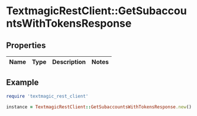 # TextmagicRestClient::GetSubaccountsWithTokensResponse

## Properties

| Name | Type | Description | Notes |
| ---- | ---- | ----------- | ----- |

## Example

```ruby
require 'textmagic_rest_client'

instance = TextmagicRestClient::GetSubaccountsWithTokensResponse.new()
```

